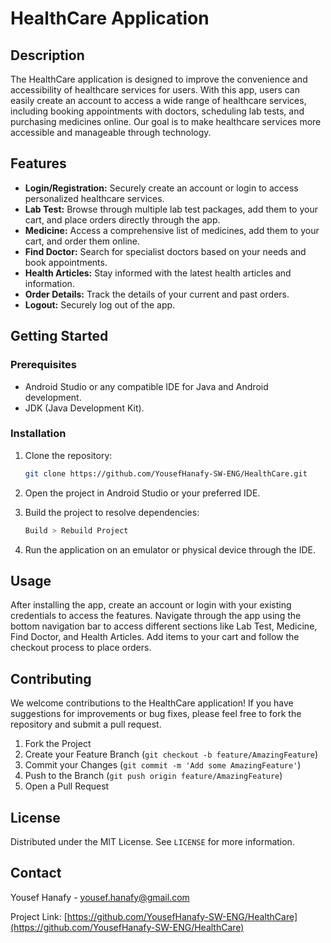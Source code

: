 
# HealthCare Application

## Description

The HealthCare application is designed to improve the convenience and accessibility of healthcare services for users. With this app, users can easily create an account to access a wide range of healthcare services, including booking appointments with doctors, scheduling lab tests, and purchasing medicines online. Our goal is to make healthcare services more accessible and manageable through technology.

## Features

- **Login/Registration:** Securely create an account or login to access personalized healthcare services.
- **Lab Test:** Browse through multiple lab test packages, add them to your cart, and place orders directly through the app.
- **Medicine:** Access a comprehensive list of medicines, add them to your cart, and order them online.
- **Find Doctor:** Search for specialist doctors based on your needs and book appointments.
- **Health Articles:** Stay informed with the latest health articles and information.
- **Order Details:** Track the details of your current and past orders.
- **Logout:** Securely log out of the app.

## Getting Started

### Prerequisites

- Android Studio or any compatible IDE for Java and Android development.
- JDK (Java Development Kit).

### Installation

1. Clone the repository:
   ```bash
   git clone https://github.com/YousefHanafy-SW-ENG/HealthCare.git
   ```

2. Open the project in Android Studio or your preferred IDE.

3. Build the project to resolve dependencies:
   ```bash
   Build > Rebuild Project
   ```

4. Run the application on an emulator or physical device through the IDE.

## Usage

After installing the app, create an account or login with your existing credentials to access the features. Navigate through the app using the bottom navigation bar to access different sections like Lab Test, Medicine, Find Doctor, and Health Articles. Add items to your cart and follow the checkout process to place orders.

## Contributing

We welcome contributions to the HealthCare application! If you have suggestions for improvements or bug fixes, please feel free to fork the repository and submit a pull request.

1. Fork the Project
2. Create your Feature Branch (`git checkout -b feature/AmazingFeature`)
3. Commit your Changes (`git commit -m 'Add some AmazingFeature'`)
4. Push to the Branch (`git push origin feature/AmazingFeature`)
5. Open a Pull Request

## License

Distributed under the MIT License. See `LICENSE` for more information.

## Contact

Yousef Hanafy - [yousef.hanafy@gmail.com](mailto:yousef.hanafy@gmail.com)

Project Link: [https://github.com/YousefHanafy-SW-ENG/HealthCare](https://github.com/YousefHanafy-SW-ENG/HealthCare)
